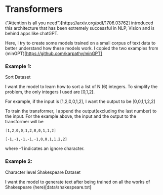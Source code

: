 # Transformers

("Attention is all you need")[https://arxiv.org/pdf/1706.03762] introduced this architecture that has been extremely successful in NLP, Vision and is behind apps like chatGPT. 

Here, I try to create some models trained on a small corpus of text data to better understand how these models work. I copied the two examples from (minGPT)[https://github.com/karpathy/minGPT]

### Example 1:

Sort Dataset

I want the model to learn how to sort a list of N (6) integers. To simplify the problem, the only integers I used are [0,1,2].

For example, if the input is [1,2,0,0,1,2], I want the output to be [0,0,1,1,2,2]

To train the transformer, I append the output(excluding the last number) to the input. For the example above, the input and the output to the transformer will be
```
[1,2,0,0,1,2,0,0,1,1,2]

[-1,-1,-1,-1,-1,0,0,1,1,2,2]
```
where -1 indicates an ignore character. 

### Example 2:

Character level Shakespeare Dataset

I want the model to generate text after being trained on all the works of Shakespeare (here)[data/shakespeare.txt]